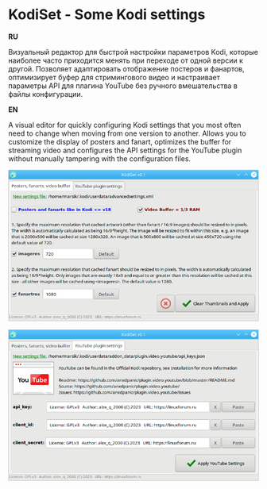 # KodiSet - Some Kodi settings
**RU**  
  
Визуальный редактор для быстрой настройки параметров Kodi, которые наиболее часто приходится менять при переходе от одной версии к другой. Позволяет адаптировать отображение постеров и фанартов, оптимизирует буфер для стримингового видео и настраивает параметры API для плагина YouTube без ручного вмешательства в файлы конфигурации.

**EN**

A visual editor for quickly configuring Kodi settings that you most often need to change when moving from one version to another. Allows you to customize the display of posters and fanart, optimizes the buffer for streaming video and configures the API settings for the YouTube plugin without manually tampering with the configuration files.

![](https://github.com/AKotov-dev/KodiSet/blob/main/ScreenShots/Screenshot1.png)

![](https://github.com/AKotov-dev/KodiSet/blob/main/ScreenShots/Screenshot2.png)
